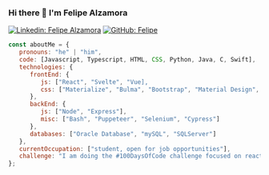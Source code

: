 ### Hi there 👋 I'm Felipe Alzamora

[![Linkedin: Felipe Alzamora](https://img.shields.io/badge/Felipe-blue?style=flat-square&logo=Linkedin&logoColor=white&link=https://www.linkedin.com/in/felipealzamora327/)](https://www.linkedin.com/in/felipealzamora327/)
[![GitHub: Felipe](https://img.shields.io/badge/Follow?logo=github&style=for-the-badge&logoColor=black&link=https://github.com/freefrozztea/)](https://github.com/freefrozztea)

```javascript
const aboutMe = {
   pronouns: "he" | "him",
   code: [Javascript, Typescript, HTML, CSS, Python, Java, C, Swift],
   technologies: {
      frontEnd: {
         js: ["React", "Svelte", "Vue],
         css: ["Materialize", "Bulma", "Bootstrap", "Material Design", "Semantic UI"]
      },
      backEnd: {
         js: ["Node", "Express"],
         misc: ["Bash", "Puppeteer", "Selenium", "Cypress"]
      },
      databases: ["Oracle Database", "mySQL", "SQLServer"]
   },
   currentOccupation: ["student, open for job opportunities"],
   challenge: "I am doing the #100DaysOfCode challenge focused on react and typescript",
};
```

<!--
**freefrozztea/freefrozztea** is a ✨ _special_ ✨ repository because its `README.md` (this file) appears on your GitHub profile.



Here are some ideas to get you started:

- 🔭 I’m currently working on ...
- 🌱 I’m currently learning ...
- 👯 I’m looking to collaborate on ...
- 🤔 I’m looking for help with ...
- 💬 Ask me about ...
- 📫 How to reach me: ...
- 😄 Pronouns: ...
- ⚡ Fun fact: ...
-->
